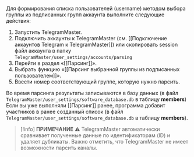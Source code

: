 Для формирования списка пользователей (username) методом выбора группы из подписанных групп аккаунта выполните следующие действия:

1. Запустить TelegramMaster.
2. Подключить аккаунты к TelegramMaster (см. [[Подключение аккаунтов Telegram к TelegramMaster]]) или скопировать session файл аккаунта в папку `TelegramMaster/user_settings/accounts/parsing`
3. Перейти в раздел «[[Парсинг]]».
4. Выбрать функцию «[[Парсинг выбранной группы из подписанных пользователем]]».
5. Ввести номер соответствующий группе, которую нужно парсить.

Во время парсинга результаты записываются в базу данных (в файл `TelegramMaster/user_settings/software_database.db` в таблицу **members**)
Если вы уже выполняли [[Парсинг]] ранее, программа добавит участников в ранее созданный список (в файл `TelegramMaster/user_settings/software_database.db` в таблицу **members**).

> [!info] **ПРИМЕЧАНИЕ**
> ⚠️ TelegramMaster автоматически сравнивает полученные данные по идентификаторам (ID) и удаляет дубликаты. 
> Важно отметить, что TelegramMaster не имеет возможности парсить каналы. 
